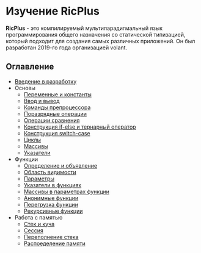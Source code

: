 # Изучение RicPlus

**RicPlus** - это компилируемый мультипарадигмальный язык программирования общего назначения со статической типизацией, который подходит для создания самых различных приложений. Он был разработан 2019-го года организацией volant.

## Оглавление
- [Введение в разработку](./0.0.md)
- Основы
    - [Переменные и константы](./1.0.md)
    - [Ввод и вывод](./1.1.md)
    - [Команды препроцессора](./1.2.md)
    - [Поразрядные операции](./1.3.md)
    - [Операции сравнения](./1.4.md)
    - [Конструкция if-else и тернарный оператор](./1.5.md)
    - [Конструкция switch-case](./1.6.md)
    - [Циклы](./1.7.md)
    - [Массивы](./1.8.md)
    - [Указатели](./1.9.md)
- Функции
    - [Определение и объявление](./2.0.md)
    - [Область видимости](./2.1.md)
    - [Параметры](./2.2.md)
    - [Указатели в функциях](./2.3.md)
    - [Массивы в параметрах функции](./2.4.md)
    - [Анонимные функции](./2.5.md)
    - [Перегрузка функции](./2.6.md)
    - [Рекурсивные функции](./2.7.md)
- Работа с памятью
    - [Стек и куча](./3.0.md)
    - [Сессия](./3.1.md)
    - [Переполнение стека](./3.2.md)
    - [Распоеделение памяти](./3.3.md)
